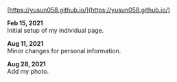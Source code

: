 [https://yusun058.github.io/](https://yusun058.github.io/)

**Feb 15, 2021**  
Initial setup of my individual page.

**Aug 11, 2021**  
Minor changes for personal information.  

**Aug 28, 2021**  
Add my photo.
